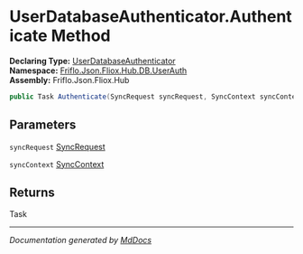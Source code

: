 ﻿<!--  
  <auto-generated>   
    The contents of this file were generated by a tool.  
    Changes to this file may be list if the file is regenerated  
  </auto-generated>   
-->

# UserDatabaseAuthenticator.Authenticate Method

**Declaring Type:** [UserDatabaseAuthenticator](../index.md)  
**Namespace:** [Friflo.Json.Fliox.Hub.DB.UserAuth](../../index.md)  
**Assembly:** Friflo.Json.Fliox.Hub

```csharp
public Task Authenticate(SyncRequest syncRequest, SyncContext syncContext);
```

## Parameters

`syncRequest`  [SyncRequest](../../../../Protocol/SyncRequest/index.md)

`syncContext`  [SyncContext](../../../../Host/SyncContext/index.md)

## Returns

Task

___

*Documentation generated by [MdDocs](https://github.com/ap0llo/mddocs)*
